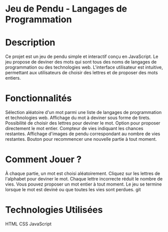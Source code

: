 # Jeu de Pendu - Langages de Programmation

# Description
Ce projet est un jeu de pendu simple et interactif conçu en JavaScript. Le jeu propose de deviner des mots qui sont tous des noms de langages de programmation ou des technologies web. L'interface utilisateur est intuitive, permettant aux utilisateurs de choisir des lettres et de proposer des mots entiers.

# Fonctionnalités
Sélection aléatoire d'un mot parmi une liste de langages de programmation et technologies web.
Affichage du mot à deviner sous forme de tirets.
Possibilité de choisir des lettres pour deviner le mot.
Option pour proposer directement le mot entier.
Compteur de vies indiquant les chances restantes.
Affichage d'images de pendu correspondant au nombre de vies restantes.
Bouton pour recommencer une nouvelle partie à tout moment.

# Comment Jouer ? 
À chaque partie, un mot est choisi aléatoirement.
Cliquez sur les lettres de l'alphabet pour deviner le mot.
Chaque lettre incorrecte réduit le nombre de vies.
Vous pouvez proposer un mot entier à tout moment.
Le jeu se termine lorsque le mot est deviné ou que toutes les vies sont perdues.
git 

# Technologies Utilisées
HTML
CSS
JavaScript
